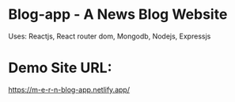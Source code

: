 # Blog-app - A News Blog Website
Uses: Reactjs, React router dom, Mongodb, Nodejs, Expressjs
# Demo Site URL: 
https://m-e-r-n-blog-app.netlify.app/

